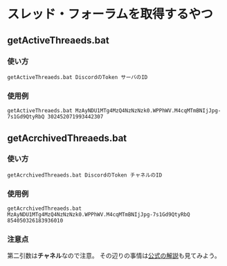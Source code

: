 # スレッド・フォーラムを取得するやつ

## getActiveThreaeds.bat

### 使い方

```
getActiveThreaeds.bat DiscordのToken サーバのID
```

### 使用例

```
getActiveThreaeds.bat MzAyNDU1MTg4MzQ4NzNzNzk0.WPPhWV.M4cqMTmBNIjJpg-7s1Gd9QtyRbQ 302452071993442307
```

## getAcrchivedThreaeds.bat

### 使い方

```
getAcrchivedThreaeds.bat DiscordのToken チャネルのID 
```

### 使用例

```
getAcrchivedThreaeds.bat MzAyNDU1MTg4MzQ4NzNzNzk0.WPPhWV.M4cqMTmBNIjJpg-7s1Gd9QtyRbQ 854050326183936010
```

### 注意点

第二引数は**チャネル**なので注意。
その辺りの事情は[公式の解説](https://discord.com/developers/docs/topics/threads#active-archived-threads)も見てみよう。